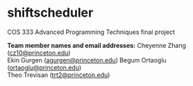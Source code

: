 # shiftscheduler
COS 333 Advanced Programming Techniques final project

**Team member names and email addresses:** 
Cheyenne Zhang (cz10@princeton.edu)  
Ekin Gurgen (agurgen@princeton.edu) 
Begum Ortaoglu (ortaoglu@princeton.edu)  
Theo Trevisan (trt2@princeton.edu)
